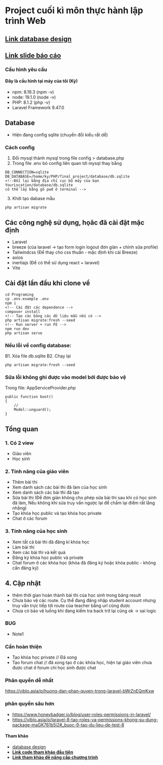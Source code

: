 
# Project cuối kì môn thực hành lập trình Web

## **[Link database design](https://dbdiagram.io/d/638a088dbae3ed7c45445a4c)**

## [Link slide báo cáo](https://docs.google.com/presentation/d/1qv1rexb1-IP0O_L8GMwQiLrM2BSWiqJmWmQPQSBCbkY/edit?usp=sharing)

### Cấu hình yêu cầu
#### Đây là cấu hình tại máy của tôi (Kỳ)
- npm: 8.19.3 (npm -v)
- node: 19.1.0 (node -v)
- PHP: 8.1.2 (php -v)
- Laravel Framework 9.47.0
<!-- - Composer version 2.4.4 (composer -V) -->
## Database
- Hiện đang config sqlite (chuyển đổi kiểu rất dễ)
### Cách config
1. Đổi mysql thành mysql trong file config > database.php 
2. Trong file .env bỏ config liên quan tới mysql thay bằng
```
DB_CONNECTION=sqlite
DB_DATABASE=/home/ky/PHP/final_project/database/db.sqlite
<!--Đổi lại bằng địa chỉ cục bộ máy của bạn YourLocation/database/db.sqlite 
có thể lấy bằng gõ pwd ở terminal -->
```
3. Khởi tạo dabase mẫu
```
php artisan migrate
```
## Các công nghệ sử dụng, họăc đã cài đặt mặc định
- Laravel
- breeze (của laravel -> tạo form login logout đơn giản + chỉnh sửa profile)
- Tailwindcss (Để thay cho css thuần - mặc định khi cài Breeze)
- axios 
- inertiajs (Để có thể sử dụng react + laravel)
- Vite 

## Cài đặt lần đầu khi clone về
```
cd Programing
cp .env.example .env
npm i
<!-- Cài đặt các dependence -->
composer install
<!-- Tạo các bảng các dữ liệu mẫu nếu có -->
php artisan migrate:fresh --seed
<!-- Run server + run FE -->
npm run dev
php artisan serve
```
### Nếu lỗi về config database:
B1. Xóa file db.sqlite
B2. Chạy lại
```
php artisan migrate:fresh --seed
```

### Sửa lỗi không ghi được vào model bởi được bảo vệ 
Trong file: AppServiceProvider.php

```
public function boot()
{
    //
    Model::unguard();
}
```
## Tổng quan
### 1. Có 2 view
- Giáo viên
- Học sinh
### 2. Tính năng của giáo viên
- Thêm bài thi
- Xem danh sách các bài thi đã làm của học sinh
- Xem danh sách các bài thi đã tạo
- Sửa bài thi (Để đơn giản không cho phép sửa bài thi sau khi có học sinh đã làm, Nếu không khi sửa truy vấn ngược lại để chấm lại điểm rất lằng nhằng)
- Tạo khóa học public và tạo khóa học private
- Chat ở các forum

### 3. Tính năng của học sinh
- Xem tất cả bài thi đã đăng kí khóa học
- Làm bài thi
- Xem các bài thi và kết quả
- Đăng ký khóa học public và private
- Chat forum ở các khóa học (khóa đã đăng ký hoặc khóa public - không cần đăng ký)
## 4. Cập nhật
- thêm thời gian hoàn thành bài thi của học sinh trong bảng result
- Chưa bảo vệ các route. Cụ thể đang đăng nhập student account nhưng truy vấn trực tiếp tới route của teacher bằng url cũng được
- Chưa có bảo vệ luồng khi đang kiểm tra back trở lại cũng ok -> sai logic

### BUG
- Note1
### Cần hoàn thiện
- Tạo khóa học private // Đã xong
- Tạo forum chat // đã xong tạo ở các khóa học, hiện tại giáo viên chưa được chat ở forum chỉ học sinh được chat

### Phân quyền dễ nhất
https://viblo.asia/p/huong-dan-phan-quyen-trong-laravel-bWrZnEQmKxw
### phân quyền sâu hơn
- https://www.honeybadger.io/blog/user-roles-permissions-in-laravel/
- https://viblo.asia/p/laravel-8-tao-roles-va-permissions-khong-su-dung-package-maGK761b5j2#_buoc-9-tao-du-lieu-de-test-8



#### Tham khảo
- [database design](https://www.inettutor.com/diagrams/exam-management-system-database-design/) 
- **[Link code tham khảo đầu tiên](https://github.com/hellomustaq/Online-Exam-with-laravel)**
- **[Link tham khảo để nâng cấp chương trình](https://www.campcodes.com/projects/php/online-examination-system-with-timer-using-php-mysql-free-download/)**
